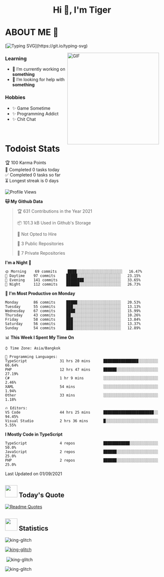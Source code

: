 <h1 align="center">Hi 👋, I'm Tiger</h1>




# ABOUT ME 💬

[![Typing SVG](https://readme-typing-svg.herokuapp.com?color=22F771&vCenter=true&lines=A+perssionate+developer+from+nowhere.)](https://git.io/typing-svg)

<img hight="200px" width="300px" alt="GIF" align="right" src="https://media.giphy.com/media/LmNwrBhejkK9EFP504/giphy.gif">

### Learning
- 🔭 I’m currently working on **something**
- 🤝 I’m looking for help with **something**

### Hobbies
- ✨ Game Sometime
- ✨ Programming Addict
- ✨ Chit Chat

</br>


# Todoist Stats

<!-- TODO-IST:START -->
🏆  100 Karma Points           
🌸  Completed 0 tasks today           
✅  Completed 0 tasks so far           
⏳  Longest streak is 0 days
<!-- TODO-IST:END -->

<!--START_SECTION:waka-->
![Profile Views](http://img.shields.io/badge/Profile%20Views-17-blue)

**🐱 My Github Data** 

> 🏆 631 Contributions in the Year 2021
 > 
> 📦 101.3 kB Used in Github's Storage 
 > 
> 🚫 Not Opted to Hire
 > 
> 📜 3 Public Repositories 
 > 
> 🔑 7 Private Repositories  
 > 
**I'm a Night 🦉** 

```text
🌞 Morning    69 commits     ████░░░░░░░░░░░░░░░░░░░░░   16.47% 
🌆 Daytime    97 commits     █████░░░░░░░░░░░░░░░░░░░░   23.15% 
🌃 Evening    141 commits    ████████░░░░░░░░░░░░░░░░░   33.65% 
🌙 Night      112 commits    ██████░░░░░░░░░░░░░░░░░░░   26.73%

```
📅 **I'm Most Productive on Monday** 

```text
Monday       86 commits     █████░░░░░░░░░░░░░░░░░░░░   20.53% 
Tuesday      55 commits     ███░░░░░░░░░░░░░░░░░░░░░░   13.13% 
Wednesday    67 commits     ████░░░░░░░░░░░░░░░░░░░░░   15.99% 
Thursday     43 commits     ██░░░░░░░░░░░░░░░░░░░░░░░   10.26% 
Friday       58 commits     ███░░░░░░░░░░░░░░░░░░░░░░   13.84% 
Saturday     56 commits     ███░░░░░░░░░░░░░░░░░░░░░░   13.37% 
Sunday       54 commits     ███░░░░░░░░░░░░░░░░░░░░░░   12.89%

```


📊 **This Week I Spent My Time On** 

```text
⌚︎ Time Zone: Asia/Bangkok

💬 Programming Languages: 
TypeScript               31 hrs 20 mins      ████████████████░░░░░░░░░   66.64% 
PHP                      12 hrs 47 mins      ██████░░░░░░░░░░░░░░░░░░░   27.19% 
C#                       1 hr 9 mins         ░░░░░░░░░░░░░░░░░░░░░░░░░   2.46% 
XAML                     54 mins             ░░░░░░░░░░░░░░░░░░░░░░░░░   1.94% 
Other                    33 mins             ░░░░░░░░░░░░░░░░░░░░░░░░░   1.18%

🔥 Editors: 
VS Code                  44 hrs 25 mins      ███████████████████████░░   94.45% 
Visual Studio            2 hrs 36 mins       █░░░░░░░░░░░░░░░░░░░░░░░░   5.55%

```

**I Mostly Code in TypeScript** 

```text
TypeScript               4 repos             ████████████░░░░░░░░░░░░░   50.0% 
JavaScript               2 repos             ██████░░░░░░░░░░░░░░░░░░░   25.0% 
PHP                      2 repos             ██████░░░░░░░░░░░░░░░░░░░   25.0%

```



 Last Updated on 01/09/2021
<!--END_SECTION:waka-->


## <img height="40" src="https://raw.githubusercontent.com/innng/innng/master/assets/kyubey.gif"/> Today's Quote

[![Readme Quotes](https://quotes-github-readme.vercel.app/api?type=horizontal)](https://github.com/piyushsuthar/github-readme-quotes)

## <img height="40" src="https://raw.githubusercontent.com/innng/innng/master/assets/kyubey.gif"/> Statistics

<p align="left"> <img src="https://komarev.com/ghpvc/?username=king-glitch&label=Profile%20views&color=0e75b6&style=flat" alt="king-glitch" /> </p>

<p align="left"> <a href="https://github.com/ryo-ma/github-profile-trophy"><img src="https://github-profile-trophy.vercel.app/?username=king-glitch" alt="king-glitch" /></a> </p>

<p>&nbsp;<img align="center" src="https://github-readme-stats.vercel.app/api?username=king-glitch&show_icons=true&locale=en" alt="king-glitch" /></p>

<p><img align="center" src="https://github-readme-streak-stats.herokuapp.com/?user=king-glitch&" alt="king-glitch" /></p>
